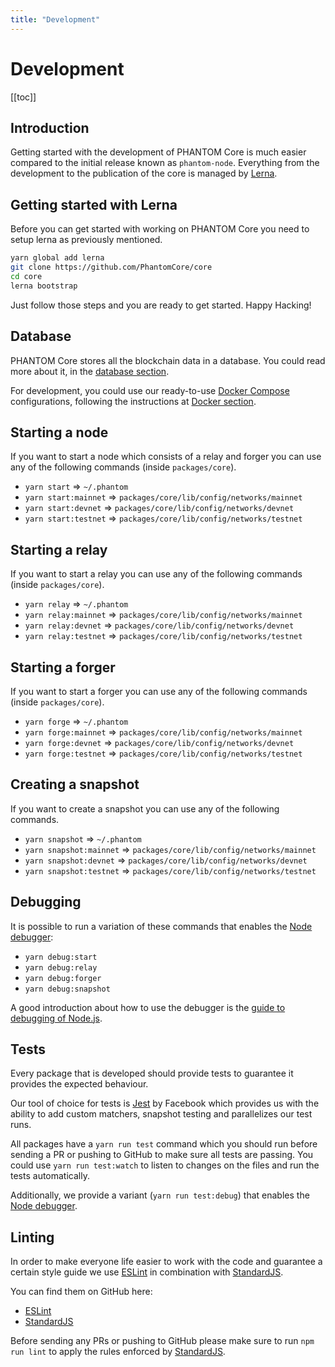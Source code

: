```yaml
---
title: "Development"
---
```


# Development

[[toc]]

## Introduction

Getting started with the development of PHANTOM Core is much easier compared to the initial release known as `phantom-node`. Everything from the development to the publication of the core is managed by [Lerna](https://github.com/lerna/lerna).

## Getting started with Lerna

Before you can get started with working on PHANTOM Core you need to setup lerna as previously mentioned.

```bash
yarn global add lerna
git clone https://github.com/PhantomCore/core
cd core
lerna bootstrap
```

Just follow those steps and you are ready to get started. Happy Hacking!

## Database

PHANTOM Core stores all the blockchain data in a database. You could read more about it, in the [database section](https://docs.phantom.org/core/database.html#introduction).

For development, you could use our ready-to-use [Docker Compose](https://docs.docker.com/compose/) configurations, following the instructions at [Docker section](https://docs.phantom.org/core/docker.html).
## Starting a node

If you want to start a node which consists of a relay and forger you can use any of the following commands (inside `packages/core`).

- `yarn start` => `~/.phantom`
- `yarn start:mainnet` => `packages/core/lib/config/networks/mainnet`
- `yarn start:devnet` => `packages/core/lib/config/networks/devnet`
- `yarn start:testnet` => `packages/core/lib/config/networks/testnet`

## Starting a relay

If you want to start a relay you can use any of the following commands (inside `packages/core`).

- `yarn relay` => `~/.phantom`
- `yarn relay:mainnet` => `packages/core/lib/config/networks/mainnet`
- `yarn relay:devnet` => `packages/core/lib/config/networks/devnet`
- `yarn relay:testnet` => `packages/core/lib/config/networks/testnet`

## Starting a forger

If you want to start a forger you can use any of the following commands (inside `packages/core`).

- `yarn forge` => `~/.phantom`
- `yarn forge:mainnet` => `packages/core/lib/config/networks/mainnet`
- `yarn forge:devnet` => `packages/core/lib/config/networks/devnet`
- `yarn forge:testnet` => `packages/core/lib/config/networks/testnet`

## Creating a snapshot

If you want to create a snapshot you can use any of the following commands.

- `yarn snapshot` => `~/.phantom`
- `yarn snapshot:mainnet` => `packages/core/lib/config/networks/mainnet`
- `yarn snapshot:devnet` => `packages/core/lib/config/networks/devnet`
- `yarn snapshot:testnet` => `packages/core/lib/config/networks/testnet`

## Debugging

It is possible to run a variation of these commands that enables the [Node debugger](https://nodejs.org/api/debugger.html):

- `yarn debug:start`
- `yarn debug:relay`
- `yarn debug:forger`
- `yarn debug:snapshot`

A good introduction about how to use the debugger is the [guide to debugging of Node.js](https://nodejs.org/en/docs/guides/debugging-getting-started/).

## Tests

Every package that is developed should provide tests to guarantee it provides the expected behaviour.

Our tool of choice for tests is [Jest](https://facebook.github.io/jest/) by Facebook which provides us with the ability to add custom matchers, snapshot testing and parallelizes our test runs.

All packages have a `yarn run test` command which you should run before sending a PR or pushing to GitHub to make sure all tests are passing.
You could use `yarn run test:watch` to listen to changes on the files and run the tests automatically.

Additionally, we provide a variant (`yarn run test:debug`) that enables the [Node debugger](https://nodejs.org/api/debugger.html).

## Linting

In order to make everyone life easier to work with the code and guarantee a certain style guide we use [ESLint](https://eslint.org) in combination with [StandardJS](https://standardjs.com).

You can find them on GitHub here:
 - [ESLint](https://github.com/eslint/eslint)
 - [StandardJS](https://standardjs.com)

Before sending any PRs or pushing to GitHub please make sure to run `npm run lint` to apply the rules enforced by [StandardJS](https://standardjs.com).
